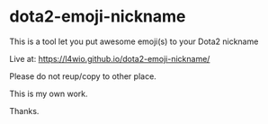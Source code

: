 # dota2-emoji-nickname
This is a tool let you put awesome emoji(s) to your Dota2 nickname 


Live at: https://l4wio.github.io/dota2-emoji-nickname/

Please do not reup/copy to other place.

This is my own work.

Thanks.
